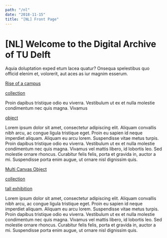 ```yaml
---
path: "/nl"
date: "2018-11-15"
title: "[NL] Front Page"
---
```


# [NL] Welcome  to  the  Digital  Archive  of  TU  Delft

Aquia  doluptation  exped  etum  lacea  quatur?  Onsequa  spelestibus  quo  officid  elenim  et,  volorerit,  aut  aces  as  iur  magnim  esserum.



<div class="blocks">
<div class="block cutcorners w-5 h-8 image">

[Rise of a campus](/nl/exhibitions/rise-of-a-campus)
</div>
<div class="block cutcorners w-7 h-5 image">

[collection](/nl/collections/another-collection)
</div>

<div class="block cutcorners w-3 h-3 info">

Proin dapibus tristique odio eu viverra. Vestibulum ut ex et nulla molestie condimentum nec quis magna. Vivamus

</div>
<div class="block cutcorners w-4 h-7 image">

[object](/nl/objects/object-3)
</div>
<div class="block cutcorners w-8 h-4 title">

Lorem ipsum dolor sit amet, consectetur adipiscing elit. Aliquam convallis nibh arcu, ac congue ligula tristique eget. Proin eu sapien id neque imperdiet aliquam. Aliquam eu arcu lorem. Suspendisse vitae metus turpis. Proin dapibus tristique odio eu viverra. Vestibulum ut ex et nulla molestie condimentum nec quis magna. Vivamus vel mattis libero, id lobortis leo. Sed molestie ornare rhoncus. Curabitur felis felis, porta et gravida in, auctor a mi. Suspendisse porta enim augue, ut ornare nisl dignissim quis. 
</div>
<div class="block cutcorners w-4 h-4 image">

[Multi Canvas Object](/nl/collections/single-object-collection)
</div>
<div class="block cutcorners w-4 h-4 image">

[collection](/nl/collections/another-collection)
</div>
<div class="block cutcorners w-4 h-8 image">

[tall exhibition](/nl/exhibitions/test)
</div>
<div class="block cutcorners w-8 h-4 title">

Lorem ipsum dolor sit amet, consectetur adipiscing elit. Aliquam convallis nibh arcu, ac congue ligula tristique eget. Proin eu sapien id neque imperdiet aliquam. Aliquam eu arcu lorem. Suspendisse vitae metus turpis. Proin dapibus tristique odio eu viverra. Vestibulum ut ex et nulla molestie condimentum nec quis magna. Vivamus vel mattis libero, id lobortis leo. Sed molestie ornare rhoncus. Curabitur felis felis, porta et gravida in, auctor a mi. Suspendisse porta enim augue, ut ornare nisl dignissim quis. 
</div>
</div>

